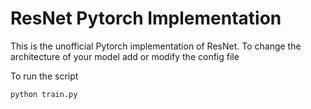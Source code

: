 # ResNet Pytorch Implementation

This is the unofficial Pytorch implementation of ResNet. To change the architecture of your model add or modify the config file

To run the script

```
python train.py
```